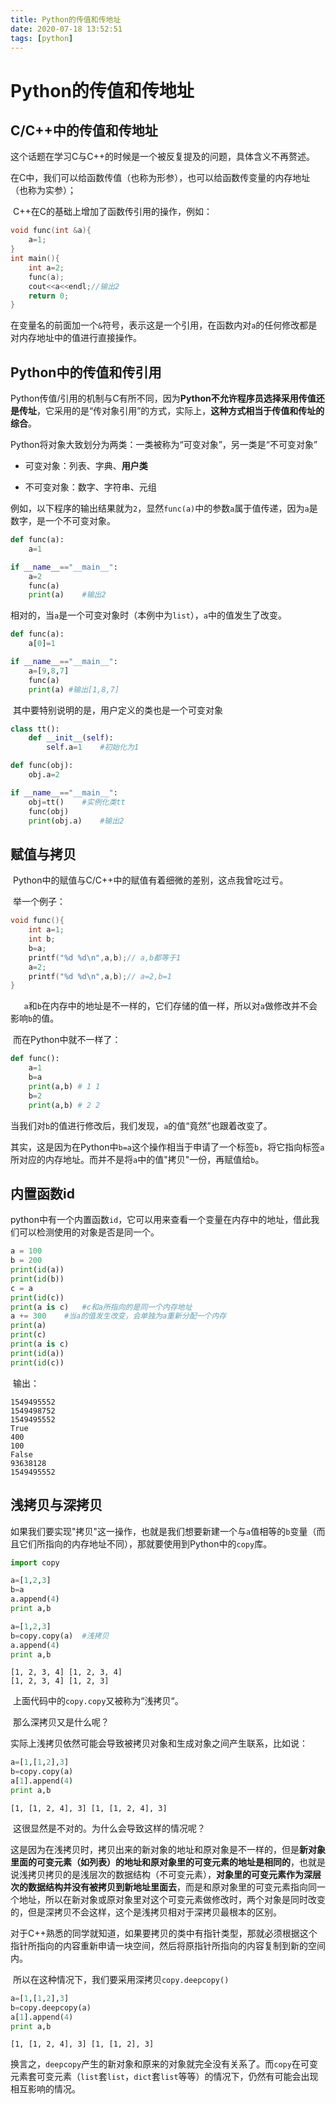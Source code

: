 ```yaml
---
title: Python的传值和传地址
date: 2020-07-18 13:52:51
tags: [python]
---
```


# Python的传值和传地址

## C/C++中的传值和传地址

​	这个话题在学习C与C++的时候是一个被反复提及的问题，具体含义不再赘述。

​	在C中，我们可以给函数传值（也称为形参），也可以给函数传变量的内存地址（也称为实参）；

​	C++在C的基础上增加了函数传引用的操作，例如：

```C++
void func(int &a){
	a=1;
}
int main(){
	int a=2;
	func(a);
	cout<<a<<endl;//输出2
	return 0;
}
```

​	在变量名的前面加一个`&`符号，表示这是一个引用，在函数内对`a`的任何修改都是对内存地址中的值进行直接操作。



## Python中的传值和传引用

​	Python传值/引用的机制与C有所不同，因为**Python不允许程序员选择采用传值还是传址**，它采用的是“传对象引用”的方式，实际上，**这种方式相当于传值和传址的综合**。

​	Python将对象大致划分为两类：一类被称为“可变对象”，另一类是“不可变对象”

- 可变对象：列表、字典、**用户类**

- 不可变对象：数字、字符串、元组

​	例如，以下程序的输出结果就为`2`，显然`func(a)`中的参数`a`属于值传递，因为`a`是数字，是一个不可变对象。

```python
def func(a):
	a=1

if __name__=="__main__":
	a=2
	func(a)
	print(a)	#输出2
```



​	相对的，当`a`是一个可变对象时（本例中为`list`），`a`中的值发生了改变。

```python
def func(a):
	a[0]=1

if __name__=="__main__":
	a=[9,8,7]
	func(a)
	print(a) #输出[1,8,7]
```



​	其中要特别说明的是，用户定义的类也是一个可变对象

```python
class tt():
    def __init__(self):
        self.a=1	#初始化为1

def func(obj):
    obj.a=2

if __name__=="__main__":
    obj=tt()	#实例化类tt
    func(obj)
    print(obj.a)	#输出2
```



## 赋值与拷贝

​	Python中的赋值与C/C++中的赋值有着细微的差别，这点我曾吃过亏。

​	举一个例子：

```c++
void func(){
	int a=1;
	int b;
	b=a;
	printf("%d %d\n",a,b);// a,b都等于1
    a=2;
    printf("%d %d\n",a,b);// a=2,b=1
}
```

​	`	a`和`b`在内存中的地址是不一样的，它们存储的值一样，所以对`a`做修改并不会影响`b`的值。



​	而在Python中就不一样了：

```python
def func():
	a=1
	b=a
	print(a,b) # 1 1
	b=2
	print(a,b) # 2 2
```

​	当我们对`b`的值进行修改后，我们发现，`a`的值“竟然”也跟着改变了。

​	其实，这是因为在Python中`b=a`这个操作相当于申请了一个标签`b`，将它指向标签`a`所对应的内存地址。而并不是将`a`中的值"拷贝"一份，再赋值给`b`。



## 内置函数id

​	python中有一个内置函数`id`，它可以用来查看一个变量在内存中的地址，借此我们可以检测使用的对象是否是同一个。

```python
a = 100
b = 200 
print(id(a))
print(id(b))
c = a
print(id(c))
print(a is c)	#c和a所指向的是同一个内存地址
a += 300	#当a的值发生改变，会单独为a重新分配一个内存
print(a)
print(c)
print(a is c)
print(id(a))
print(id(c))
```

​	输出：

```
1549495552
1549498752
1549495552
True
400
100
False
93638128
1549495552
```



## 浅拷贝与深拷贝

​	如果我们要实现"拷贝"这一操作，也就是我们想要新建一个与`a`值相等的`b`变量（而且它们所指向的内存地址不同），那就要使用到Python中的`copy`库。

```python
import copy

a=[1,2,3]
b=a
a.append(4)
print a,b

a=[1,2,3]
b=copy.copy(a)	#浅拷贝
a.append(4)
print a,b
```

```
[1, 2, 3, 4] [1, 2, 3, 4]
[1, 2, 3, 4] [1, 2, 3]
```

​	上面代码中的`copy.copy`又被称为“浅拷贝“。

​	那么深拷贝又是什么呢？

​	实际上浅拷贝依然可能会导致被拷贝对象和生成对象之间产生联系，比如说：

```python
a=[1,[1,2],3]
b=copy.copy(a)
a[1].append(4)
print a,b
```

```
[1, [1, 2, 4], 3] [1, [1, 2, 4], 3]
```

​	这很显然是不对的。为什么会导致这样的情况呢？

​	这是因为在浅拷贝时，拷贝出来的新对象的地址和原对象是不一样的，但是**新对象里面的可变元素（如列表）的地址和原对象里的可变元素的地址是相同的**，也就是说浅拷贝拷贝的是浅层次的数据结构（不可变元素），**对象里的可变元素作为深层次的数据结构并没有被拷贝到新地址里面去**，而是和原对象里的可变元素指向同一个地址，所以在新对象或原对象里对这个可变元素做修改时，两个对象是同时改变的，但是深拷贝不会这样，这个是浅拷贝相对于深拷贝最根本的区别。

​	对于C++熟悉的同学就知道，如果要拷贝的类中有指针类型，那就必须根据这个指针所指向的内容重新申请一块空间，然后将原指针所指向的内容复制到新的空间内。

​	所以在这种情况下，我们要采用深拷贝`copy.deepcopy()`

```python
a=[1,[1,2],3]
b=copy.deepcopy(a)
a[1].append(4)
print a,b
```

```
[1, [1, 2, 4], 3] [1, [1, 2], 3]
```

​	换言之，`deepcopy`产生的新对象和原来的对象就完全没有关系了。而`copy`在可变元素套可变元素（`list`套`list`，`dict`套`list`等等）的情况下，仍然有可能会出现相互影响的情况。